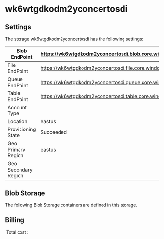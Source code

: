 # wk6wtgdkodm2yconcertosdi

## Settings
The storage wk6wtgdkodm2yconcertosdi has the following settings:

| Blob EndPoint | https://wk6wtgdkodm2yconcertosdi.blob.core.windows.net/  |
| --- | --- |
| File EndPoint | https://wk6wtgdkodm2yconcertosdi.file.core.windows.net/  |
| Queue EndPoint | https://wk6wtgdkodm2yconcertosdi.queue.core.windows.net/  |
| Table EndPoint | https://wk6wtgdkodm2yconcertosdi.table.core.windows.net/  |
| Account Type |   |
| Location | eastus  |
| Provisioning State | Succeeded  |
| Geo Primary Region | eastus  |
| Geo Secondary Region |   |



## Blob Storage
The following Blob Storage containers are defined in this storage. 






## Billing
 Total cost : 

